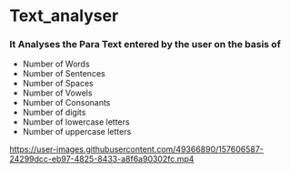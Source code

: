 <h1> Text_analyser</h1>


<h3> It Analyses the Para Text entered by the user on the basis of </h3>
<ul>
  <li>Number of Words</li>
  <li>Number of Sentences</li>
  <li>Number of Spaces</li>
  <li>Number of Vowels</li>
  <li>Number of Consonants</li>
  <li>Number of digits</li>
  <li>Number of lowercase letters</li>
  <li>Number of uppercase letters</li>
  </ul>

https://user-images.githubusercontent.com/49366890/157606587-24299dcc-eb97-4825-8433-a8f6a90302fc.mp4
